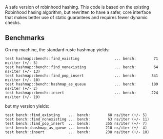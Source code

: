 A safe version of robinhood hashing. This code is based on the
existing Robinhood hasing algorithm, but rewritten to have a safer,
core interface that makes better use of static guarantees and requires
fewer dynamic checks.


## Benchmarks

On my machine, the standard rustc hashmap yields:

```
test hashmap::bench::find_existing                ... bench:        71 ns/iter (+/- 5)
test hashmap::bench::find_nonexisting             ... bench:        64 ns/iter (+/- 13)
test hashmap::bench::find_pop_insert              ... bench:       341 ns/iter (+/- 10)
test hashmap::bench::hashmap_as_queue             ... bench:       189 ns/iter (+/- 2)
test hashmap::bench::insert                       ... bench:       224 ns/iter (+/- 19)
```

but my version yields:

```
test bench::find_existing    ... bench:        68 ns/iter (+/- 5)
test bench::find_nonexisting ... bench:        63 ns/iter (+/- 11)
test bench::find_pop_insert  ... bench:       355 ns/iter (+/- 7)
test bench::hashmap_as_queue ... bench:       210 ns/iter (+/- 4)
test bench::insert           ... bench:       238 ns/iter (+/- 10)
```
